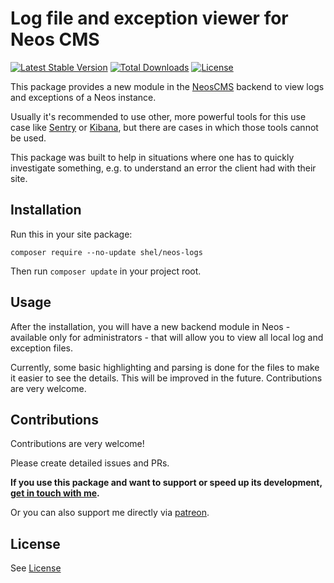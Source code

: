 # Log file and exception viewer for Neos CMS   

[![Latest Stable Version](https://poser.pugx.org/shel/neos-logs/v/stable)](https://packagist.org/packages/shel/neos-logs)
[![Total Downloads](https://poser.pugx.org/shel/neos-logs/downloads)](https://packagist.org/packages/shel/neos-logs)
[![License](https://poser.pugx.org/shel/neos-logs/license)](https://packagist.org/packages/shel/neos-logs)

This package provides a new module in the [NeosCMS](https://www.neos.io) backend to view logs and exceptions of a Neos instance.

Usually it's recommended to use other, more powerful tools for this use case like [Sentry](http://sentry.io) or [Kibana](https://www.elastic.co/de/products/kibana), but there are cases in which those tools cannot be used.

This package was built to help in situations where one has to quickly investigate something, e.g. to understand an error the client had with their site.

## Installation

Run this in your site package:

    composer require --no-update shel/neos-logs
    
Then run `composer update` in your project root.

## Usage

After the installation, you will have a new backend module in Neos - available only for administrators - that will allow you to
view all local log and exception files.

Currently, some basic highlighting and parsing is done for the files to make it easier to see the details. This will be improved in the future. Contributions are very welcome.

## Contributions

Contributions are very welcome! 

Please create detailed issues and PRs.  

**If you use this package and want to support or speed up its development, [get in touch with me](mailto:hyphens@helzle.it).**

Or you can also support me directly via [patreon](https://www.patreon.com/shelzle).

## License

See [License](./LICENSE.txt)
